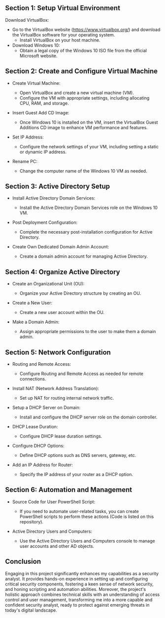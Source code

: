 <h2>Section 1: Setup Virtual Environment</h2> 

Download VirtualBox:

- Go to the VirtualBox website (https://www.virtualbox.org/) and download the VirtualBox software for your operating system.
  - Install VirtualBox on your host machine.
- Download Windows 10:
  - Obtain a legal copy of the Windows 10 ISO file from the official Microsoft website.

<h2>Section 2: Create and Configure Virtual Machine</h2> 

- Create Virtual Machine:
  - Open VirtualBox and create a new virtual machine (VM).
  - Configure the VM with appropriate settings, including allocating CPU, RAM, and storage.

- Insert Guest Add CD Image:
  - Once Windows 10 is installed on the VM, insert the VirtualBox Guest Additions CD image to enhance VM performance and features.

- Set IP Address:
  - Configure the network settings of your VM, including setting a static or dynamic IP address.

- Rename PC:
  - Change the computer name of the Windows 10 VM as needed.

<h2>Section 3: Active Directory Setup</h2> 

- Install Active Directory Domain Services:
  - Install the Active Directory Domain Services role on the Windows 10 VM.

- Post Deployment Configuration:
  - Complete the necessary post-installation configuration for Active Directory.

- Create Own Dedicated Domain Admin Account:
  - Create a domain admin account for managing Active Directory.

<h2>Section 4: Organize Active Directory</h2> 

- Create an Organizational Unit (OU):
  - Organize your Active Directory structure by creating an OU.

- Create a New User:
  - Create a new user account within the OU.

- Make a Domain Admin:
  - Assign appropriate permissions to the user to make them a domain admin.


<h2>Section 5: Network Configuration</h2> 

- Routing and Remote Access:
  - Configure Routing and Remote Access as needed for remote connections.

- Install NAT (Network Address Translation):
  - Set up NAT for routing internal network traffic.

- Setup a DHCP Server on Domain:
  - Install and configure the DHCP server role on the domain controller.

- DHCP Lease Duration:
  - Configure DHCP lease duration settings.

- Configure DHCP Options:
  - Define DHCP options such as DNS servers, gateway, etc.

- Add an IP Address for Router:
  - Specify the IP address of your router as a DHCP option.

<h2>Section 6: Automation and Management</h2> 

- Source Code for User PowerShell Script:
  - If you need to automate user-related tasks, you can create PowerShell scripts to perform these actions (Code is listed on this repository). 

- Active Directory Users and Computers:
  - Use the Active Directory Users and Computers console to manage user accounts and other AD objects.

<h2>Conclusion</h2> 

Engaging in this project significantly enhances my capabilities as a security analyst. It provides hands-on experience in setting up and configuring critical security components, fostering a keen sense of network security, and honing scripting and automation abilities. Moreover, the project's holistic approach combines technical skills with an understanding of access control and user management, transforming me into a more capable and confident security analyst, ready to protect against emerging threats in today's digital landscape.


